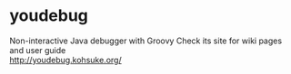 youdebug
========

Non-interactive Java debugger with Groovy
Check its site for wiki pages and user guide  
http://youdebug.kohsuke.org/
 
